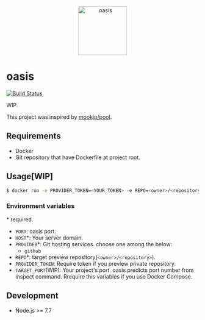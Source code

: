 <div align="center">
<img src="https://github.com/sunya9/oasis/wiki/oasis.png" alt="oasis" width="128" height="128">
</div>

# oasis

[![Build Status](https://travis-ci.org/sunya9/oasis.svg?branch=master)](https://travis-ci.org/sunya9/oasis)

WIP.

This project was inspired by [mookjp/pool](https://github.com/mookjp/pool).

## Requirements

* Docker
* Git repository that have Dockerfile at project root.

## Usage[WIP]

```sh
$ docker run -e PROVIDER_TOKEN=<YOUR_TOKEN> -e REPO=<owner>/<repository> -e TARGET_PORT=3000 -d -p 5121:5121 sunya/oasis
```

### Environment variables

\* required.

* `PORT`: oasis port.
* `HOST`*: Your server domain.
* `PROVIDER`*: Git hosting services. choose one among the below:
  * `github`
* `REPO`*: target preview repository(`<owner>/<repository>`).
* `PROVIDER_TOKEN`: Require token if you preview private repository.
* `TARGET_PORT`(WIP): Your project's port. oasis predicts port number from inspect command. Rrequire this variables if you use Docker Compose.

## Development
* Node.js >= 7.7


